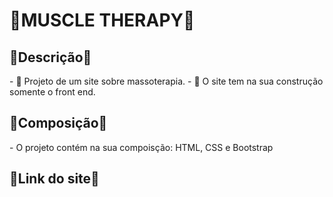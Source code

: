 <h1>💪MUSCLE THERAPY💪</h1> 
<h2>🦾Descrição🦾</h2>
<p>
- 💬 Projeto de um site sobre massoterapia. 
- 💬 O site tem na sua construção somente o front end.
</p>

<h2>🦾Composição🦾</h2>
<p>
- O projeto contém na sua compoisção: HTML, CSS e Bootstrap
</p>

<h2>🦾Link do site🦾</h2>
<p>
 
</p>
